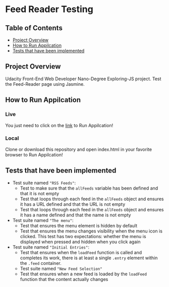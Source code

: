 # Feed Reader Testing

## Table of Contents

* [Project Overview](#project_overview)
* [How to Run Appilcation](#how_to_run_appilcation)
* [Tests that have been implemented](#tests_that_have_been_implemented)

## Project Overview

Udacity Front-End Web Developer Nano-Degree Exploring-JS project. Test the Feed-Reader page using Jasmine.

## How to Run Appilcation

### Live

You just need to click on the [link](https://guschins.github.io/frontend-nanodegree-feedreader/) to Run Appilcation!

### Loсal

Clone or download this repository and open index.html in your favorite browser to Run Appilcation!

## Tests that have been implemented

- Test suite named `"RSS Feeds"`:
  - Test to make sure that the `allFeeds` variable has been defined and that it is not empty
  - Test that loops through each feed in the `allFeeds` object and ensures it has a URL defined and that the URL is not empty
  - Test that loops through each feed in the `allFeeds` object and ensures it has a name defined and that the name is not empty
- Test suite named `"The menu"`:
  - Test that ensures the menu element is hidden by default
  - Test that ensures the menu changes visibility when the menu icon is clicked. This test has two expectations: whether the menu is displayed when pressed and hidden when you click again
- Test suite named `"Initial Entries"`:
  - Test that ensures when the `loadFeed` function is called and completes its work, there is at least a single `.entry` element within the `.feed` container.
  - Test suite named `"New Feed Selection"`
  - Test that ensures when a new feed is loaded by the `loadFeed` function that the content actually changes